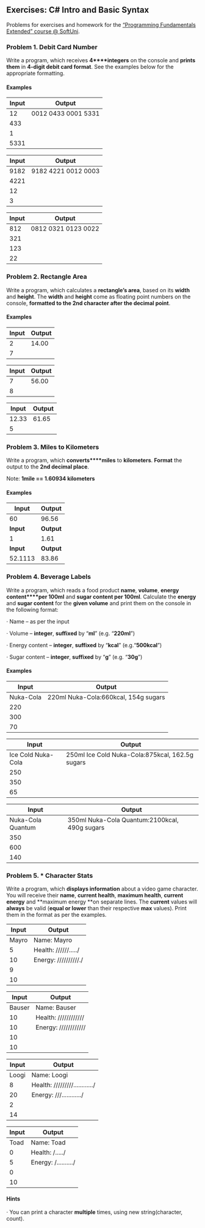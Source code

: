 ## Exercises: C# Intro and Basic Syntax

Problems for exercises and homework for the [“Programming Fundamentals Extended” course @ SoftUni](https://softuni.bg/courses/programming-fundamentals).

### Problem 1. Debit Card Number

Write a program, which receives **4****integers** on the console and **prints them** in **4-digit debit card format**. See the
examples below for the appropriate formatting.

#### Examples

**Input** | **Output**
--------- | -------------------
12        | 0012 0433 0001 5331
433       |
1         |
5331      |

**Input** | **Output**
--------- | -------------------
9182      | 9182 4221 0012 0003
4221      |
12        |
3         |

**Input** | **Output**
--------- | -------------------
812       | 0812 0321 0123 0022
321       |
123       |
22        |

### Problem 2. Rectangle Area

Write a program, which calculates a **rectangle’s area**, based on its **width** and **height**. The **width** and **height** come as floating point numbers on the console, **formatted to the 2nd character after the decimal point**.

#### Examples

**Input** | **Output**
--------- | ----------
2         | 14.00
7         |

**Input** | **Output**
--------- | ----------
7         | 56.00
8         |

**Input** | **Output**
--------- | ----------
12.33     | 61.65
5         |

### Problem 3. Miles to Kilometers

Write a program, which **converts****miles** to **kilometers**. **Format** the output to the **2nd decimal place**.

Note: **1mile == 1.60934 kilometers**

#### Examples

**Input** | **Output**
--------- | ----------
60        | 96.56
**Input** | **Output**
1         | 1.61
**Input** | **Output**
52.1113   | 83.86

### Problem 4. Beverage Labels

Write a program, which reads a food product **name**, **volume**, **energy content****per 100ml** and **sugar content per 100ml**. Calculate the **energy** and **sugar content** for the **given volume** and print them on the console in the following format:

· Name – as per the input

· Volume – **integer**, **suffixed** by “**ml**” (e.g. “**220ml**”)

· Energy content – **integer**, **suffixed** by “**kcal**” (e.g.“**500kcal**”)

· Sugar content – **integer**, **suffixed** by “**g**” (e.g. “**30g**”) 

#### Examples

**Input**           | **Output**
------------------- | -----------
Nuka-Cola           | 220ml Nuka-Cola:660kcal, 154g sugars
220                 | 
300                 | 
70                  |

**Input**           | **Output**
------------------- | -----------
Ice Cold Nuka-Cola  | 250ml Ice Cold Nuka-Cola:875kcal, 162.5g sugars
250                 |
350                 |
65                  |

**Input**           | **Output**
------------------- | -----------
Nuka-Cola Quantum   | 350ml Nuka-Cola Quantum:2100kcal, 490g sugars
350                 |
600                 |
140                 |

### Problem 5. * Character Stats

Write a program, which **displays information** about a video game character. You will receive their **name**, **current health**, **maximum health**, **current energy** and **maximum energy **on separate lines. The **current** values will **always** be valid (**equal or lower** than their respective **max** values). Print them in the format as per the examples.

**Input** | **Output**
--------- | ----------
Mayro     | Name: Mayro
5         | Health: //////...../
10        | Energy: //////////./
9         |
10        |

**Input**           | **Output**
------------------- | -----------
Bauser    | Name: Bauser
10        | Health: ////////////
10        | Energy: ////////////
10        |
10        |

**Input**           | **Output**
------------------- | -----------
Loogi     | Name: Loogi
8         | Health: /////////............/
20        | Energy: ///............/
2         |
14        |

**Input**           | **Output**
------------------- | -----------
Toad      | Name: Toad
0         | Health: /...../
5         | Energy: /........../
0         |
10        |

#### Hints
· You can print a character **multiple** times, using new string(character, count).
